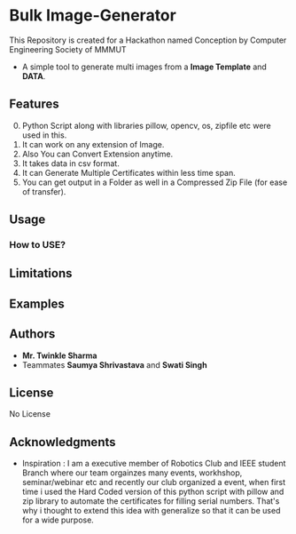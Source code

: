 # Bulk Image-Generator
This Repository is created for a Hackathon named Conception by Computer Engineering Society of MMMUT
- A simple tool to generate multi images from a **Image Template** and **DATA**.

## Features
 0. Python Script along with libraries pillow, opencv, os, zipfile etc were used in this.
 1. It can work on any extension of Image.
 2. Also You can Convert Extension anytime.
 3. It takes data in csv format.
 3. It can Generate Multiple Certificates within less time span.
 4. You can get output in a Folder as well in a Compressed Zip File (for ease of transfer).

## Usage
 

### How to USE?


## Limitations 


## Examples



## Authors

* **Mr. Twinkle Sharma**
* Teammates
   **Saumya Shrivastava** and 
   **Swati Singh**


## License
No License

## Acknowledgments

* Inspiration : I am a executive member of Robotics Club and IEEE student Branch where our team orgainzes many events, workhshop, seminar/webinar etc and recently our club organized a event, when first time i used the Hard Coded version of this python script with pillow and zip library to automate the certificates for filling serial numbers. That's why i thought to extend this idea with generalize so that it can be used for a wide purpose.
